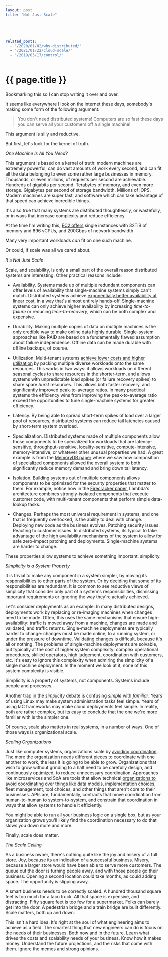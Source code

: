 ```yaml
---
layout: post
title: "Not Just Scale"





related_posts:
  - "/2020/01/02/why-distributed/"
  - "/2021/01/22/cloud-scale/"
  - "/2019/03/17/control/"
---
```

{{ page.title }}
================

<p class="meta">Bookmarking this so I can stop writing it over and over.</p>

It seems like everywhere I look on the internet these days, somebody's making some form of the following argument:

> You don't need distributed systems! Computers are so fast these days you can serve all your customers off a single machine!

This argument is silly and reductive.

But first, let's look for the kernel of truth.

*One Machine Is All You Need?*

This argument is based on a kernel of truth: modern machines are extremely powerful, can do vast amounts of work every second, and can fit all the data belonging to even some rather large businesses in memory. Thousands, or even millions, of requests per second are achievable. Hundreds of gigabits per second. Terabytes of memory, and even more storage. Gigabytes per second of storage bandwidth. Millions of IOPS. Modern machines are super fast, and software which can take advantage of that speed can achieve incredible things.

It's also true that many systems are distributed thoughtlessly, or wastefully, or in ways that increase complexity and reduce efficiency.

At the time I'm writing this, [EC2 offers](https://aws.amazon.com/blogs/aws/amazon-ec2-high-memory-u7i-instances-for-large-in-memory-databases/) single instances with 32TiB of memory and 896 vCPUs, and 200Gbps of network bandwidth.

Many very important workloads *can* fit on one such machine.

Or could, if scale was all we cared about.

*It's Not Just Scale*

Scale, and scalability, is only a small part of the overall reason distributed systems are interesting. Other practical reasons include:

* Availability. Systems made up of multiple redundant components can offer levels of availability that single-machine systems simply can't match. Distributed systems achieve [exponentially better availability at linear cost](https://brooker.co.za/blog/2023/09/08/exponential.html), in a way that's almost entirely hands-off. Single-machine systems can only achieve higher availability by increasing *time-to-failure* or reducing *time-to-recovery*, which can be both complex and expensive.

* Durability. Making multiple copies of data on multiple machines is the only credible way to make online data highly durable. Single-system approaches like RAID are based on a fundamentally flawed assumption about failure independence. Offline data can be made durable with offline backups, of course.

* Utilization. Multi-tenant systems [achieve lower costs and higher utilization](https://brooker.co.za/blog/2023/03/23/economics.html) by packing multiple diverse workloads onto the same resources. This works in two ways: it allows workloads on different seasonal cycles to share resources in the shorter-term, and allows systems with unpredictable load spikes (or failure recovery spikes) to share spare *burst* resources. This allows both faster recovery, and significantly improved peak-to-average ratios. In many practical systems the efficiency wins from improving the peak-to-average ratio exceed the opportunities to tune single-machine systems for greater efficiency.

* Latency. By being able to spread short-term spikes of load over a larger pool of resources, distributed systems can reduce tail latencies caused by short-term system overload.

* Specialization. Distributed systems made of multiple components allow those components to be specialized for workloads that are latency-sensitive, throughput-sensitive, locality-sensitive, compute-intensive, memory-intensive, or whatever other unusual properties we had. A great example is from the [MemoryDB paper](https://brooker.co.za/blog/2024/04/25/memorydb.html) where we saw how composition of specialized components allowed the overall system to both significantly reduce memory demand and bring down tail latency.

* Isolation. Building systems out of multiple components allows components to be optimized for the security properties that matter to them. For example, notice how in the [Firecracker paper](https://www.usenix.org/system/files/nsdi20-paper-agache.pdf), Lambda's architecture combines strongly-isolated components that execute customer code, with multi-tenant components that perform simple data-lookup tasks.

* Changes. Perhaps the most universal requirement in systems, and one that is frequently overlooked, is the ability to deal with change. Deploying new code as the business evolves. Patching security issues. Reacting to customer issues. In distributed systems, its typical to take advantage of the high availability mechanisms of the system to allow for safe zero-impact patching and deployments. Single-machine systems are harder to change.

These properties allow systems to achieve something important: simplicity.

*Simplicity is a System Property*

It is trivial to make any component in a system simpler, by moving its responsibilities to other parts of the system. Or by deciding that some of its responsibilities are redundant. It is common to see reductive views of simplicity that consider only part of a system's responsibilities, dismissing important requirements or ignoring the way they're actually achieved.

Let's consider deployments as an example. In many distributed designs, deployments work by replacing or re-imaging machines when changes need to be made. Often, this uses the same mechanisms that ensure high-availability: traffic is moved away from a machine, changes are made and validated, and traffic returns. Single-machine deployments are typically harder to change: changes must be made online, to a running system, or under the pressure of downtime. Validating changes is difficult, because it's all or nothing. The problems of single-machine deployments are solvable, but typically at the cost of higher system complexity: complex operational procedures, skilled operators, high judgement, coordination with customers, etc. It's easy to ignore this complexity when admiring the simplicity of a single machine deployment. In the moment we look at it, none of this system complexity is visible.

Simplicity is a property of systems, not components. Systems include people and processes.

Another trap in the *simplicity* debate is confusing *simple* with *familiar*. Years of using Linux may make system administration tasks feel simple. Years of using IaC frameworks may make cloud deployments feel simple. In reality, both are rather complex, but its easy to conclude that the one we're more familiar with is the simpler one.

Of course, scale also matters in real systems, in a number of ways. One of those ways is organizational scale.

*Scaling Organizations*

Just like computer systems, organizations scale by [avoiding coordination](https://brooker.co.za/blog/2021/01/22/cloud-scale.html). The more the organization needs different pieces to coordinate with one another to work, the less it is going to be able to grow. Organizations that wish to grow without grinding to a halt need to be carefully design, and continuously optimized, to reduce unnecessary coordination. Approaches like microservices and SoA are tools that allow technical [organizations to avoid coordinating](https://brooker.co.za/blog/2022/11/22/manifesto.html) over things like data models, implementation choices, fleet management, tool choices, and other things that aren't core to their businesses. APIs are, fundamentally, contracts that move coordination from human-to-human to system-to-system, and constrain that coordination in ways that allow systems to handle it efficiently.

You might be able to run all your business logic on a single box, but as your organization grows you'll likely find the coordination necessary to do that slows you down more and more.

Finally, scale does matter.

*The Scale Ceiling*

As a business owner, there's nothing quite like the joy and misery of a full store. Joy, because its an indication of a successful business. Misery, because a larger store would have been able to serve more customers. The queue out the door is turning people away, and with those people go their business. Opening a second location could take months, as could adding space. The opportunity is slipping away.

A smart business needs to be correctly scaled. A hundred thousand square feet is too much for a taco truck. All that space is expensive, and distracting. Fifty square feet is too few for a supermarket. Folks can barely get into the door. A pedestrian bridge and a train bridge are built differently. Scale matters, both up and down.

This isn't a hard idea. It's right at the soul of what engineering aims to achieve as a field. The smartest thing that new engineers can do is focus on the needs of their businesses. Both now and in the future. Learn what drives the costs and scalability needs of your business. Know how it makes money. Understand the future projections, and the risks that come with them. Ignore the memes and strong opinions.